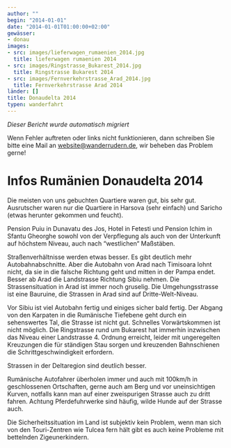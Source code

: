 ```yaml
---
author: ""
begin: "2014-01-01"
date: "2014-01-01T01:00:00+02:00"
gewässer:
- donau
images:
- src: images/lieferwagen_rumaenien_2014.jpg
  title: lieferwagen rumaenien 2014
- src: images/Ringstrasse_Bukarest_2014.jpg
  title: Ringstrasse Bukarest 2014
- src: images/Fernverkehrstrasse_Arad_2014.jpg
  title: Fernverkehrstrasse Arad 2014
länder: []
title: Donaudelta 2014
typen: wanderfahrt
---
```



*Dieser Bericht wurde automatisch migriert*

Wenn Fehler auftreten oder links nicht funktionieren, dann schreiben Sie bitte eine Mail an website@wanderrudern.de, wir beheben das Problem gerne!



# Infos Rumänien Donaudelta 2014


Die meisten von uns gebuchten Quartiere waren gut, bis sehr gut. Ausrutscher waren nur die Quartiere in Harsova (sehr einfach) und Saricho (etwas herunter gekommen und feucht).

Pension Puiu in Dunavatu des Jos, Hotel in Fetesti und Pension Ichim in Sfantu Gheorghe sowohl von der Verpflegung als auch von der Unterkunft auf höchstem Niveau, auch nach “westlichen“ Maßstäben.

Straßenverhältnisse werden etwas besser. Es gibt deutlich mehr Autobahnabschnitte. Aber die Autobahn von Arad nach Timisoara lohnt nicht, da sie in die falsche Richtung geht und mitten in der Pampa endet. Besser ab Arad die Landstrasse Richtung Sibiu nehmen. Die Strassensituation in Arad ist immer noch gruselig. Die Umgehungsstrasse ist eine Bauruine, die Strassen in Arad sind auf Dritte-Welt-Niveau.

Vor Sibiu ist viel Autobahn fertig und einiges sicher bald fertig. Der Abgang von den Karpaten in die Rumänische Tiefebene geht durch ein sehenswertes Tal, die Strasse ist nicht gut. Schnelles Vorwärtskommen ist nicht möglich. Die Ringstrasse rund um Bukarest hat immerhin inzwischen das Niveau einer Landstrasse 4. Ordnung erreicht, leider mit ungeregelten Kreuzungen die für ständigen Stau sorgen und kreuzenden Bahnschienen die Schrittgeschwindigkeit erfordern.

Strassen in der Deltaregion sind deutlich besser.

Rumänische Autofahrer überholen immer und auch mit 100km/h in geschlossenen Ortschaften, gerne auch am Berg und vor uneinsichtigen Kurven, notfalls kann man auf einer zweispurigen Strasse auch zu dritt fahren. Achtung Pferdefuhrwerke sind häufig, wilde Hunde auf der Strasse auch.

Die Sicherheitssituation im Land ist subjektiv kein Problem, wenn man sich von den Touri-Zentren wie Tulcea fern hält gibt es auch keine Probleme mit bettelnden Zigeunerkindern.
